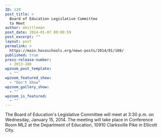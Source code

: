 ```yaml
---
ID: 129
post_title: >
  Board of Education Legislative Committee
  to Meet
author: mkittleman
post_date: 2014-01-07 00:00:59
post_excerpt: ""
layout: post
permalink: >
  https://main.hocoschools.org/news-posts/2014/01/108/
published: true
press-release-number:
  - 2013-108
wpzoom_post_template:
  - ""
wpzoom_featured_show:
  - "Don't Show"
wpzoom_gallery_show:
  - ""
wpzoom_is_featured:
  - ""
---
```

The Board of Education's Legislative Committee will meet at 3:30 p.m. on Wednesday, January 15, 2014. The meeting will take place in Conference Room ML2 at the Department of Education, 10910 Clarksville Pike in Ellicott City.